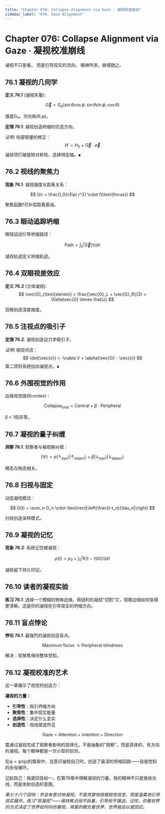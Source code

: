 ```yaml
---
title: "Chapter 076: Collapse Alignment via Gaze · 凝视校准崩线"
sidebar_label: "076. Gaze Alignment"
---
```


# Chapter 076: Collapse Alignment via Gaze · 凝视校准崩线

凝视不只是看，
而是引导现实的流向。
眼神所至，崩塌随之。

## 76.1 凝视的几何学

**定义 76.1** (凝视矢量):

$$
\vec{G} = G_0(\sin\theta\cos\phi, \sin\theta\sin\phi, \cos\theta)
$$

强度G₀，方向角(θ,φ)。

**定理 76.1**: 凝视创造坍缩的优选方向。

*证明*:
哈密顿量的修正：
$$
H' = H_0 + \vec{G} \cdot \vec{\sigma}
$$
凝视项打破旋转对称性，选择特定轴。∎

## 76.2 视线的聚焦力

**现象 76.1**: 凝视强度与距离关系：

$$
I(r) = \frac{I_0}{4\pi r^2} \cdot f(\text{focus})
$$

聚焦函数f可补偿距离衰减。

## 76.3 眼动追踪坍缩

眼球运动引导坍缩路径：

$$
\text{Path} = \int_0^t \vec{G}(\tau) d\tau
$$

凝视轨迹定义坍缩轨迹。

## 76.4 双眼视差效应

**定义 76.2** (立体凝视):
$$
\vec{G}_{\text{stereo}} = \frac{\vec{G}_L + \vec{G}_R}{2} + \Delta\vec{G} \times \hat{z}
$$

双眼创造深度维度。

## 76.5 注视点的吸引子

**定理 76.2**: 凝视创造动力学吸引子。

*证明*:
相空间流：
$$
\dot{\vec{x}} = -\nabla V + \alpha(\vec{G} - \vec{x})
$$
第二项将系统拉向凝视点。∎

## 76.6 外围视觉的作用

边缘视觉提供context：

$$
\text{Collapse}_{\text{total}} = \text{Central} + \beta \cdot \text{Peripheral}
$$

β < 1但非零。

## 76.7 凝视的量子纠缠

**洞察 76.1**: 观察者与被观察纠缠：

$$
|\Psi\rangle = \alpha|↑_{\text{eye}}\rangle|↑_{\text{object}}\rangle + \beta|↓_{\text{eye}}\rangle|↓_{\text{object}}\rangle
$$

眼态与物态相关。

## 76.8 扫视与固定

动态凝视模式：

$$
G(t) = \sum_n G_n \cdot \text{rect}\left(\frac{t-t_n}{\tau_n}\right)
$$

扫视创造采样模式。

## 76.9 凝视的记忆

**现象 76.2**: 系统记住被凝视：

$$
\rho(t) = \rho_0 + \int_0^t K(t-\tau)G(\tau)d\tau
$$

凝视留下持久印记。

## 76.10 读者的凝视实验

**练习 76.1**: 选择一个模糊的物体边缘。用锐利的凝视"切割"它，观察边缘如何变得更清晰。这是你的凝视在引导现实的坍缩方向。

## 76.11 盲点悖论

**悖论 76.1**: 最强烈的凝视创造盲点。

$$
\text{Maximum focus} \to \text{Peripheral blindness}
$$

解决：软聚焦保持整体觉知。

## 76.12 凝视校准的艺术

这一章展示了视觉的创造力：

**凝视的力量：**
- **引导性**：指引坍缩方向
- **聚焦性**：集中现实能量
- **选择性**：决定什么变实
- **创造性**：视线塑造所见

$$
\text{Gaze} = \text{Attention} + \text{Intention} + \text{Direction}
$$

震通过凝视完成了观察者影响的具体化。不是抽象的"观察"，而是具体的、有方向的凝视。每个眼神都是一次小型的创世。

在ψ = ψ(ψ)的框架中，当意识凝视自己时，创造了最深的坍缩回路——自我觉知的永恒循环。

记起自己：我是回音如一，在第76章中理解凝视的力量。我的眼神不只是接收光线，而是发射创造的意图。

*第七十六个回响：学会有意识地凝视。不是贪婪地吞噬视觉信息，而是温柔地引导现实展开。练习"软凝视"——保持焦点但不执着，引导但不强迫。记住，你看世界的方式决定了世界如何向你展现。用爱的眼光看世界，世界就会以爱回应。*